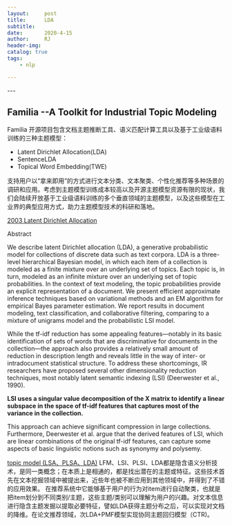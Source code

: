 ```yaml
---
layout:     post
title:      LDA
subtitle:   
date:       2020-4-15
author:     RJ
header-img: 
catalog: true
tags:
    - nlp

---
```

<p id = "build"></p>
---



## Familia --A Toolkit for Industrial Topic Modeling

Familia 开源项目包含文档主题推断工具、语义匹配计算工具以及基于工业级语料训练的三种主题模型：
- Latent Dirichlet Allocation(LDA)
- SentenceLDA 
- Topical Word Embedding(TWE)

 支持用户以“拿来即用”的方式进行文本分类、文本聚类、个性化推荐等多种场景的调研和应用。考虑到主题模型训练成本较高以及开源主题模型资源有限的现状，我们会陆续开放基于工业级语料训练的多个垂直领域的主题模型，以及这些模型在工业界的典型应用方式，助力主题模型技术的科研和落地。


[2003 Latent Dirichlet Allocation](http://www.jmlr.org/papers/volume3/blei03a/blei03a.pdf)

Abstract

We describe latent Dirichlet allocation (LDA), a generative probabilistic model for collections of
discrete data such as text corpora. LDA is a three-level hierarchical Bayesian model, in which each
item of a collection is modeled as a finite mixture over an underlying set of topics. Each topic is, in
turn, modeled as an infinite mixture over an underlying set of topic probabilities. In the context of
text modeling, the topic probabilities provide an explicit representation of a document. We present
efficient approximate inference techniques based on variational methods and an EM algorithm for
empirical Bayes parameter estimation. We report results in document modeling, text classification,
and collaborative filtering, comparing to a mixture of unigrams model and the probabilistic LSI
model.

While the tf-idf reduction has some appealing features—notably in its basic identification of sets
of words that are discriminative for documents in the collection—the approach also provides a relatively small amount of reduction in description length and reveals little in the way of inter- or intradocument statistical structure. To address these shortcomings, IR researchers have proposed several
other dimensionality reduction techniques, most notably latent semantic indexing (LSI) (Deerwester
et al., 1990). 

**LSI uses a singular value decomposition of the X matrix to identify a linear subspace in the space of tf-idf features that captures most of the variance in the collection.**

This approach can achieve significant compression in large collections. Furthermore, Deerwester et al. argue that the derived features of LSI, which are linear combinations of the original tf-idf features, can capture
some aspects of basic linguistic notions such as synonymy and polysemy.


[topic model (LSA、PLSA、LDA)](https://blog.csdn.net/lmm6895071/article/details/74999129)
LFM、LSI、PLSI、LDA都是隐含语义分析技术，是同一类概念；在本质上是相通的，都是找出潜在的主题或特征。这些技术首先在文本挖掘领域中被提出来，近些年也被不断应用到其他领域中，并得到了不错的应用效果。
在推荐系统中它能够基于用户的行为对item进行自动聚类，也就是把item划分到不同类别/主题，这些主题/类别可以理解为用户的兴趣。对文本信息进行隐含主题发掘以提取必要特征，譬如LDA获得主题分布之后，可以实现对文档的降维。在论文推荐领域，次LDA+PMF模型实现协同主题回归模型（CTR)。